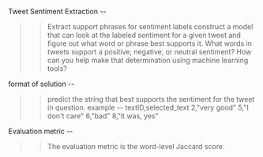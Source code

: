 Tweet Sentiment Extraction --

>> Extract support phrases for sentiment labels
>> construct a model that can look at the labeled sentiment for a given tweet and figure out what word or phrase best supports it.
>> What words in tweets support a positive, negative, or neutral sentiment? How can you help make that determination using machine learning tools?

format of solution --
>> predict the string that best supports the sentiment for the tweet in question.
>> example --
	textID,selected_text
	2,"very good"
	5,"I don't care"
	6,"bad"
	8,"it was, yes"

Evaluation metric  --
>> The evaluation metric is the word-level Jaccard score.